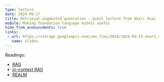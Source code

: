 ```yaml
---
type: lecture
date: 2024-09-17
title: Retrieval-augmented generation - guest lecture from Akari Asai
module: Making foundation language models useful
hide_from_announcments: true
links: 
 - url: https://storage.googleapis.com/cmu-llms/2024/2024-09-17-akari_cmullm_ralm.pdf
   name: slides
---
```

Readings:
 - [RAG](https://arxiv.org/abs/2005.11401)
 - [In-context RAG](https://arxiv.org/abs/2302.00083)
 - [REALM](https://arxiv.org/abs/2002.08909)
 
